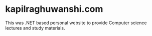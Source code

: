 # kapilraghuwanshi.com
This was .NET based personal website to provide Computer science lectures and study materials.
